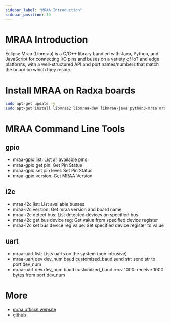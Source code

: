 ```yaml
---
sidebar_label: "MRAA Introduction"
sidebar_position: 30
---
```


# MRAA Introduction

Eclipse Mraa (Libmraa) is a C/C++ library bundled with Java, Python, and JavaScript for connecting I/O pins and buses on a variety of IoT and edge platforms, with a well-structured API and port names/numbers that match the board on which they reside.

# Install MRAA on Radxa boards

```bash
sudo apt-get update -y
sudo apt-get install libmraa2 libmraa-dev libmraa-java python3-mraa mraa-tools -y
```

# MRAA Command Line Tools

## gpio

- mraa-gpio list: List all available pins
- mraa-gpio get pin: Get Pin Status
- mraa-gpio set pin level: Set Pin Status
- mraa-gpio version: Get MRAA Version

## i2c

- mraa-i2c list: List available busses
- mraa-i2c version: Get mraa version and board name
- mraa-i2c detect bus: List detected devices on specified bus
- mraa-i2c get bus device reg: Get value from specified device register
- mraa-i2c set bus device reg value: Set specified device register to value

## uart

- mraa-uart list: Lists uarts on the system (non intrusive)
- mraa-uart dev dev_num baud customized_baud send str: send str to port dev_num
- mraa-uart dev dev_num baud customized_baud recv 1000: receive 1000 bytes from port dev_num

# More

- [mraa official website](https://iotdk.intel.com/docs/master/mraa/index.html)
- [github](https://github.com/eclipse/mraa)
